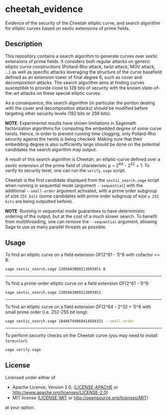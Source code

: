 # cheetah_evidence

Evidence of the security of the Cheetah elliptic curve, and search algorithm for elliptic curves based on sextic extensions of prime fields.

## Description

This repository contains a search algorithm to generate curves over sextic extensions of prime fields. It considers both regular attacks on
generic elliptic curve constructions (Pollard-Rho attack, twist attack, MOV attack, ...) as well as specific attacks leveraging the structure
of the curve basefield defined as an extension tower of final degree 6, such as cover and decomposition attacks. The search algorithm aims at
finding curves susceptible to provide close to 128 bits of security with the known state-of-the-art attacks on these special elliptic curves.

As a consequence, the search algorithm (in particular the portion dealing with the cover and decomposition attacks) should be modified before targeting other security levels (192 bits or 256 bits).

**NOTE**: Experimental results have shown limitations in Sagemath factorization algorithms for computing the embedded degree of some curve twists.
Hence, in order to prevent running time clogging, only Pollard-Rho security against the twists is being checked. Making sure that their embedding
degree is also sufficiently large should be done on the potential candidates the search algorithm may output.

A result of this search algorithm is Cheetah, an elliptic-curve defined over a sextic extension of the prime field of charateristic
p = 2<sup>64</sup> - 2<sup>32</sup> + 1. To verify its security level, one can run the `verify.sage` script.

Cheetah is the first candidate displayed from the `sextic_search.sage` script when running in sequential mode (argument `--sequential`) with the additional `--small-order` argument activated, with a prime order subgroup of size `255 bits` (some candidates with prime order subgroup of size `≥ 252 bits`
are being outputted before).

**NOTE**: Running in sequential mode guarantees to have deterministic ordering of the output, but at the cost of a much slower search. To benefit from multithreading, one can remove the `--sequential` argument, allowing Sage to use as many parallel threads as possible.

## Usage

To find an elliptic curve on a field extension GF(2^61 - 1)^6 with cofactor <= 8:
```bash
sage sextic_search.sage 2305843009213693951 8
```

---

To find a prime-order elliptic curve on a field extension GF(2^61 - 1)^6:
```bash
sage sextic_search.sage 2305843009213693951
```

---

To find an elliptic curve on a field extension GF(2^64 - 2^32 + 1)^6 with small prime order (i.e. 252-255 bit long):
```bash
sage sextic_search.sage 18446744069414584321 --small-order
```

---

To perform security checks on the Cheetah curve (you may need to install `termcolor`):
```bash
sage verify.sage
```

## License

Licensed under either of

 * Apache License, Version 2.0, ([LICENSE-APACHE](LICENSE-APACHE) or http://www.apache.org/licenses/LICENSE-2.0)
 * MIT license ([LICENSE-MIT](LICENSE-MIT) or http://opensource.org/licenses/MIT)

at your option.
